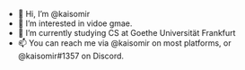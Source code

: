 - 👋 Hi, I’m @kaisomir
- 👀 I’m interested in vidoe gmae.
- 🌱 I’m currently studying CS at Goethe Universität Frankfurt
- 📫 You can reach me via @kaisomir on most platforms, or @kaisomir#1357 on Discord.
